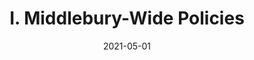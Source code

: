---
slug: "/pages/iv.-policies-for-the-institute/c.-faculty-handbook/2.-administrative-roles"
date: "2021-05-01"
title: "I. Middlebury-Wide Policies"
---